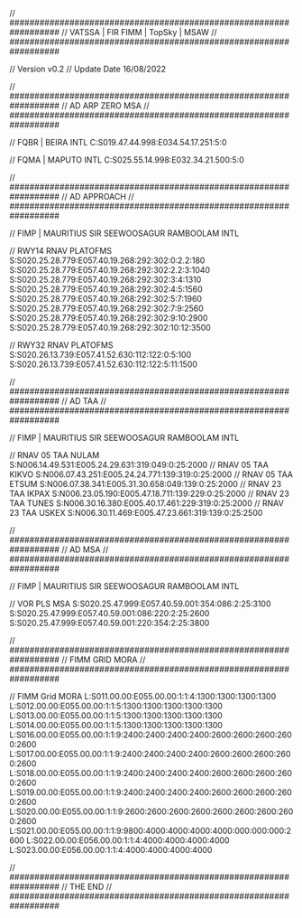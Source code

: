 // ##################################################################
//                 VATSSA | FIR FIMM | TopSky | MSAW
// ##################################################################

// Version v0.2
// Update Date 16/08/2022


// ##################################################################
//                 AD ARP ZERO MSA
// ##################################################################

// FQBR | BEIRA INTL
C:S019.47.44.998:E034.54.17.251:5:0

// FQMA | MAPUTO INTL
C:S025.55.14.998:E032.34.21.500:5:0


// ##################################################################
//                 AD APPROACH
// ##################################################################

// FIMP | MAURITIUS SIR SEEWOOSAGUR RAMBOOLAM INTL

// RWY14 RNAV PLATOFMS
S:S020.25.28.779:E057.40.19.268:292:302:0:2.2:180
S:S020.25.28.779:E057.40.19.268:292:302:2.2:3:1040
S:S020.25.28.779:E057.40.19.268:292:302:3:4:1310
S:S020.25.28.779:E057.40.19.268:292:302:4:5:1560
S:S020.25.28.779:E057.40.19.268:292:302:5:7:1960
S:S020.25.28.779:E057.40.19.268:292:302:7:9:2560
S:S020.25.28.779:E057.40.19.268:292:302:9:10:2900
S:S020.25.28.779:E057.40.19.268:292:302:10:12:3500

// RWY32 RNAV PLATOFMS
S:S020.26.13.739:E057.41.52.630:112:122:0:5:100
S:S020.26.13.739:E057.41.52.630:112:122:5:11:1500


// ##################################################################
//                 AD TAA
// ##################################################################

// FIMP | MAURITIUS SIR SEEWOOSAGUR RAMBOOLAM INTL

// RNAV 05 TAA NULAM
S:N006.14.49.531:E005.24.29.631:319:049:0:25:2000
// RNAV 05 TAA KIKVO
S:N006.07.43.251:E005.24.24.771:139:319:0:25:2000
// RNAV 05 TAA ETSUM
S:N006.07.38.341:E005.31.30.658:049:139:0:25:2000
// RNAV 23 TAA IKPAX
S:N006.23.05.190:E005.47.18.711:139:229:0:25:2000
// RNAV 23 TAA TUNES
S:N006.30.16.380:E005.40.17.461:229:319:0:25:2000
// RNAV 23 TAA USKEX
S:N006.30.11.469:E005.47.23.661:319:139:0:25:2500

// ##################################################################
//                 AD MSA
// ##################################################################

// FIMP | MAURITIUS SIR SEEWOOSAGUR RAMBOOLAM INTL

// VOR PLS MSA
S:S020.25.47.999:E057.40.59.001:354:086:2:25:3100
S:S020.25.47.999:E057.40.59.001:086:220:2:25:2600
S:S020.25.47.999:E057.40.59.001:220:354:2:25:3800


// ##################################################################
//                 FIMM GRID MORA
// ##################################################################

// FIMM Grid MORA
L:S011.00.00:E055.00.00:1:1:4:1300:1300:1300:1300
L:S012.00.00:E055.00.00:1:1:5:1300:1300:1300:1300:1300
L:S013.00.00:E055.00.00:1:1:5:1300:1300:1300:1300:1300
L:S014.00.00:E055.00.00:1:1:5:1300:1300:1300:1300:1300
L:S016.00.00:E055.00.00:1:1:9:2400:2400:2400:2400:2600:2600:2600:2600:2600
L:S017.00.00:E055.00.00:1:1:9:2400:2400:2400:2400:2600:2600:2600:2600:2600
L:S018.00.00:E055.00.00:1:1:9:2400:2400:2400:2400:2600:2600:2600:2600:2600
L:S019.00.00:E055.00.00:1:1:9:2400:2400:2400:2400:2600:2600:2600:2600:2600
L:S020.00.00:E055.00.00:1:1:9:2600:2600:2600:2600:2600:2600:2600:2600:2600
L:S021.00.00:E055.00.00:1:1:9:9800:4000:4000:4000:4000:000:000:000:2600
L:S022.00.00:E056.00.00:1:1:4:4000:4000:4000:4000
L:S023.00.00:E056.00.00:1:1:4:4000:4000:4000:4000


// ##################################################################
//                 THE END
// ##################################################################
